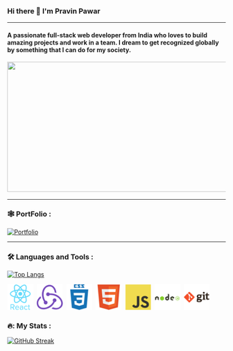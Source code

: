 ### Hi there 👋 I'm Pravin Pawar

<hr/>


#### A passionate full-stack web developer from India who loves to build amazing projects and work in a team. I dream to get recognized globally by something that I can do for my society.

<div align="center">
  <img src="https://media.giphy.com/media/dWesBcTLavkZuG35MI/giphy.gif" width="600" height="300"/>
</div>
<hr/>

### 🕸️ PortFolio :

<a href="https://pravin7038.github.io/"><img src="https://camo.githubusercontent.com/59167e5d3d83fd7311b1b27f180f817c41b4b525bb9f7015f6861dac6b53a65a/68747470733a2f2f696d672e736869656c64732e696f2f7374617469632f76313f6d6573736167653d506f7274666f6c696f266c6f676f3d70617472656f6e266c6162656c3d26636f6c6f723d463936383534266c6f676f436f6c6f723d7768697465266c6162656c436f6c6f723d267374796c653d666f722d7468652d6261646765" title="Portfolio" alt="Portfolio" width="120" height="40"/></a>


<hr/>

### :hammer_and_wrench: Languages and Tools :


[![Top Langs](https://github-readme-stats.vercel.app/api/top-langs/?username=Pravin7038&layout=compact&theme=vision-friendly-dark)](https://github.com/anuraghazra/github-readme-stats)
<div>
  <img src="https://github.com/devicons/devicon/blob/master/icons/react/react-original-wordmark.svg" title="React" alt="React" width="60" height="60"/>&nbsp;
  <img src="https://github.com/devicons/devicon/blob/master/icons/redux/redux-original.svg" title="Redux" alt="Redux " width="60" height="60"/>&nbsp;
  <img src="https://github.com/devicons/devicon/blob/master/icons/css3/css3-plain-wordmark.svg"  title="CSS3" alt="CSS" width="60" height="60"/>&nbsp;
  <img src="https://github.com/devicons/devicon/blob/master/icons/html5/html5-original.svg" title="HTML5" alt="HTML" width="60" height="60"/>&nbsp;
  <img src="https://github.com/devicons/devicon/blob/master/icons/javascript/javascript-original.svg" title="JavaScript" alt="JavaScript" width="60" height="60"/>&nbsp;
  <img src="https://github.com/devicons/devicon/blob/master/icons/nodejs/nodejs-original-wordmark.svg" title="NodeJS" alt="NodeJS" width="60" height="60"/>&nbsp;
  <img src="https://github.com/devicons/devicon/blob/master/icons/git/git-original-wordmark.svg" title="Git" **alt="Git" width="60" height="60"/>
</div>


### 🔥: My Stats :

[![GitHub Streak](http://github-readme-streak-stats.herokuapp.com?user=Pravin7038&theme=dark&background=000000)](https://git.io/streak-stats)

<!--
**Pravin7038/Pravin7038** is a ✨ _special_ ✨ repository because its `README.md` (this file) appears on your GitHub profile.

Here are some ideas to get you started:

- 🔭 I’m currently working on ...
- 🌱 I’m currently learning ...
- 👯 I’m looking to collaborate on ...
- 🤔 I’m looking for help with ...
- 💬 Ask me about ...
- 📫 How to reach me: ...
- 😄 Pronouns: ...
- ⚡ Fun fact: ...
-->
